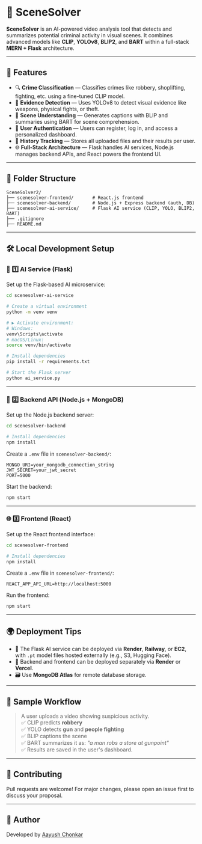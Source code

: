# 🧠 SceneSolver

**SceneSolver** is an AI-powered video analysis tool that detects and summarizes potential criminal activity in visual scenes. It combines advanced models like **CLIP**, **YOLOv8**, **BLIP2**, and **BART** within a full-stack **MERN + Flask** architecture.

---

## 🚀 Features

- 🔍 **Crime Classification** — Classifies crimes like robbery, shoplifting, fighting, etc. using a fine-tuned CLIP model.
- 🧾 **Evidence Detection** — Uses YOLOv8 to detect visual evidence like weapons, physical fights, or theft.
- 🧠 **Scene Understanding** — Generates captions with BLIP and summaries using BART for scene comprehension.
- 👤 **User Authentication** — Users can register, log in, and access a personalized dashboard.
- 📜 **History Tracking** — Stores all uploaded files and their results per user.
- 🌐 **Full-Stack Architecture** — Flask handles AI services, Node.js manages backend APIs, and React powers the frontend UI.

---

## 📁 Folder Structure

```
SceneSolver2/
├── scenesolver-frontend/       # React.js frontend
├── scenesolver-backend/        # Node.js + Express backend (auth, DB)
├── scenesolver-ai-service/     # Flask AI service (CLIP, YOLO, BLIP2, BART)
├── .gitignore
├── README.md
```

---

## 🛠️ Local Development Setup

### 🧠 **1️⃣ AI Service (Flask)**

Set up the Flask-based AI microservice:

```bash
cd scenesolver-ai-service

# Create a virtual environment
python -m venv venv

# ▶ Activate environment:
# Windows:
venv\Scripts\activate
# macOS/Linux:
source venv/bin/activate

# Install dependencies
pip install -r requirements.txt

# Start the Flask server
python ai_service.py
```

---

### 🧾 **2️⃣ Backend API (Node.js + MongoDB)**

Set up the Node.js backend server:

```bash
cd scenesolver-backend

# Install dependencies
npm install
```

Create a `.env` file in `scenesolver-backend/`:

```env
MONGO_URI=your_mongodb_connection_string
JWT_SECRET=your_jwt_secret
PORT=5000
```

Start the backend:

```bash
npm start
```

---

### 🌐 **3️⃣ Frontend (React)**

Set up the React frontend interface:

```bash
cd scenesolver-frontend

# Install dependencies
npm install
```

Create a `.env` file in `scenesolver-frontend/`:

```env
REACT_APP_API_URL=http://localhost:5000
```

Run the frontend:

```bash
npm start
```

---

## 🌍 Deployment Tips

- 🧠 The Flask AI service can be deployed via **Render**, **Railway**, or **EC2**, with `.pt` model files hosted externally (e.g., S3, Hugging Face).
- 🧾 Backend and frontend can be deployed separately via **Render** or **Vercel**.
- 🗃️ Use **MongoDB Atlas** for remote database storage.

---

## 🧪 Sample Workflow

> A user uploads a video showing suspicious activity.  
> ✅ CLIP predicts **robbery**  
> ✅ YOLO detects **gun** and **people fighting**  
> ✅ BLIP captions the scene  
> ✅ BART summarizes it as: _"a man robs a store at gunpoint"_  
> ✅ Results are saved in the user's dashboard.

---

## 🤝 Contributing

Pull requests are welcome! For major changes, please open an issue first to discuss your proposal.


---

## 👋 Author

Developed by [Aayush Chonkar](https://github.com/codespeed24)
